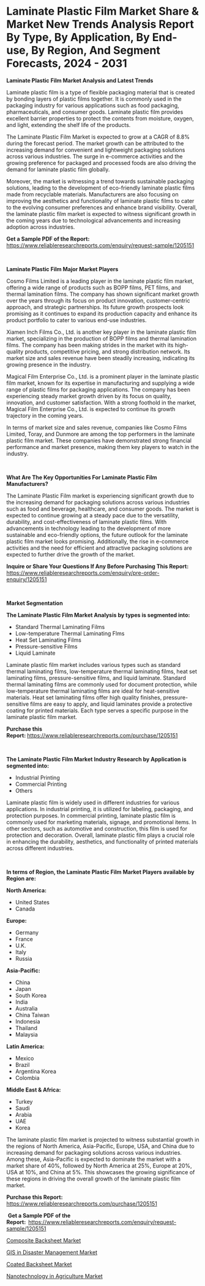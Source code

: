 <p><h1>Laminate Plastic Film Market Share & Market New Trends Analysis Report By Type, By Application, By End-use, By Region, And Segment Forecasts, 2024 - 2031</h1></p><p><strong>Laminate Plastic Film Market Analysis and Latest Trends</strong></p>
<p><p>Laminate plastic film is a type of flexible packaging material that is created by bonding layers of plastic films together. It is commonly used in the packaging industry for various applications such as food packaging, pharmaceuticals, and consumer goods. Laminate plastic film provides excellent barrier properties to protect the contents from moisture, oxygen, and light, extending the shelf life of the products.</p><p>The Laminate Plastic Film Market is expected to grow at a CAGR of 8.8% during the forecast period. The market growth can be attributed to the increasing demand for convenient and lightweight packaging solutions across various industries. The surge in e-commerce activities and the growing preference for packaged and processed foods are also driving the demand for laminate plastic film globally.</p><p>Moreover, the market is witnessing a trend towards sustainable packaging solutions, leading to the development of eco-friendly laminate plastic films made from recyclable materials. Manufacturers are also focusing on improving the aesthetics and functionality of laminate plastic films to cater to the evolving consumer preferences and enhance brand visibility. Overall, the laminate plastic film market is expected to witness significant growth in the coming years due to technological advancements and increasing adoption across industries.</p></p>
<p><strong>Get a Sample PDF of the Report:&nbsp;</strong> <a href="https://www.reliableresearchreports.com/enquiry/request-sample/1205151">https://www.reliableresearchreports.com/enquiry/request-sample/1205151</a></p>
<p>&nbsp;</p>
<p><strong>Laminate Plastic Film Major Market Players</strong></p>
<p><p>Cosmo Films Limited is a leading player in the laminate plastic film market, offering a wide range of products such as BOPP films, PET films, and thermal lamination films. The company has shown significant market growth over the years through its focus on product innovation, customer-centric approach, and strategic partnerships. Its future growth prospects look promising as it continues to expand its production capacity and enhance its product portfolio to cater to various end-use industries.</p><p>Xiamen Inch Films Co., Ltd. is another key player in the laminate plastic film market, specializing in the production of BOPP films and thermal lamination films. The company has been making strides in the market with its high-quality products, competitive pricing, and strong distribution network. Its market size and sales revenue have been steadily increasing, indicating its growing presence in the industry.</p><p>Magical Film Enterprise Co., Ltd. is a prominent player in the laminate plastic film market, known for its expertise in manufacturing and supplying a wide range of plastic films for packaging applications. The company has been experiencing steady market growth driven by its focus on quality, innovation, and customer satisfaction. With a strong foothold in the market, Magical Film Enterprise Co., Ltd. is expected to continue its growth trajectory in the coming years.</p><p>In terms of market size and sales revenue, companies like Cosmo Films Limited, Toray, and Dunmore are among the top performers in the laminate plastic film market. These companies have demonstrated strong financial performance and market presence, making them key players to watch in the industry.</p></p>
<p>&nbsp;</p>
<p><strong>What Are The Key Opportunities For Laminate Plastic Film Manufacturers?</strong></p>
<p><p>The Laminate Plastic Film market is experiencing significant growth due to the increasing demand for packaging solutions across various industries such as food and beverage, healthcare, and consumer goods. The market is expected to continue growing at a steady pace due to the versatility, durability, and cost-effectiveness of laminate plastic films. With advancements in technology leading to the development of more sustainable and eco-friendly options, the future outlook for the laminate plastic film market looks promising. Additionally, the rise in e-commerce activities and the need for efficient and attractive packaging solutions are expected to further drive the growth of the market.</p></p>
<p><strong>Inquire or Share Your Questions If Any Before Purchasing This Report:</strong> <a href="https://www.reliableresearchreports.com/enquiry/pre-order-enquiry/1205151">https://www.reliableresearchreports.com/enquiry/pre-order-enquiry/1205151</a></p>
<p>&nbsp;</p>
<p><strong>Market Segmentation</strong></p>
<p><strong>The Laminate Plastic Film Market Analysis by types is segmented into:</strong></p>
<p><ul><li>Standard Thermal Laminating Films</li><li>Low-temperature Thermal Laminating Flms</li><li>Heat Set Laminating Films</li><li>Pressure-sensitive Films</li><li>Liquid Laminate</li></ul></p>
<p><p>Laminate plastic film market includes various types such as standard thermal laminating films, low-temperature thermal laminating films, heat set laminating films, pressure-sensitive films, and liquid laminate. Standard thermal laminating films are commonly used for document protection, while low-temperature thermal laminating films are ideal for heat-sensitive materials. Heat set laminating films offer high quality finishes, pressure-sensitive films are easy to apply, and liquid laminates provide a protective coating for printed materials. Each type serves a specific purpose in the laminate plastic film market.</p></p>
<p><strong>Purchase this Report:&nbsp;</strong><a href="https://www.reliableresearchreports.com/purchase/1205151">https://www.reliableresearchreports.com/purchase/1205151</a></p>
<p>&nbsp;</p>
<p><strong>The Laminate Plastic Film Market Industry Research by Application is segmented into:</strong></p>
<p><ul><li>Industrial Printing</li><li>Commercial Printing</li><li>Others</li></ul></p>
<p><p>Laminate plastic film is widely used in different industries for various applications. In industrial printing, it is utilized for labeling, packaging, and protection purposes. In commercial printing, laminate plastic film is commonly used for marketing materials, signage, and promotional items. In other sectors, such as automotive and construction, this film is used for protection and decoration. Overall, laminate plastic film plays a crucial role in enhancing the durability, aesthetics, and functionality of printed materials across different industries.</p></p>
<p>&nbsp;</p>
<p><strong>In terms of Region, the Laminate Plastic Film Market Players available by Region are:</strong></p>
<p>
    <p> <strong> North America: </strong>
        <ul>
            <li>United States</li>
            <li>Canada</li>
        </ul>
        </p> 
    <p> <strong> Europe: </strong>
        <ul>
            <li>Germany</li>
            <li>France</li>
            <li>U.K.</li>
            <li>Italy</li>
            <li>Russia</li>
        </ul>
        </p> 
    <p> <strong> Asia-Pacific: </strong>
        <ul>
            <li>China</li>
            <li>Japan</li>
            <li>South Korea</li>
            <li>India</li>
            <li>Australia</li>
            <li>China Taiwan</li>
            <li>Indonesia</li>
            <li>Thailand</li>
            <li>Malaysia</li>
        </ul>
        </p> 
    <p> <strong> Latin America: </strong>
        <ul>
            <li>Mexico</li>
            <li>Brazil</li>
            <li>Argentina Korea</li>
            <li>Colombia</li>
        </ul>
        </p> 
    <p> <strong> Middle East & Africa: </strong>
        <ul>
            <li>Turkey</li>
            <li>Saudi</li>
            <li>Arabia</li>
            <li>UAE</li>
            <li>Korea</li>
        </ul>
    </p>
    </p>
<p><p>The laminate plastic film market is projected to witness substantial growth in the regions of North America, Asia-Pacific, Europe, USA, and China due to increasing demand for packaging solutions across various industries. Among these, Asia-Pacific is expected to dominate the market with a market share of 40%, followed by North America at 25%, Europe at 20%, USA at 10%, and China at 5%. This showcases the growing significance of these regions in driving the overall growth of the laminate plastic film market.</p></p>
<p><strong>Purchase this Report: </strong><a href="https://www.reliableresearchreports.com/purchase/1205151">https://www.reliableresearchreports.com/purchase/1205151</a></p>
<p>&nbsp;<strong>Get a Sample PDF of the Report:&nbsp;&nbsp;</strong><a href="https://www.reliableresearchreports.com/enquiry/request-sample/1205151">https://www.reliableresearchreports.com/enquiry/request-sample/1205151</a></p>
<p><strong></strong></p>
<p><p><a href="https://github.com/jerrycopelandthomaswsqd8q/Market-Research-Report-List-1/blob/main/composite-backsheet-market.md">Composite Backsheet Market</a></p><p><a href="https://issuu.com/reportprime-2/docs/gis-in-disaster-management-market-size-2030.pptx">GIS in Disaster Management Market</a></p><p><a href="https://github.com/brenzgnarento/Market-Research-Report-List-1/blob/main/coated-backsheet-market.md">Coated Backsheet Market</a></p><p><a href="https://issuu.com/reportprime-2/docs/nanotechnology-in-agriculture-market-size-2030.ppt">Nanotechnology in Agriculture Market</a></p></p>